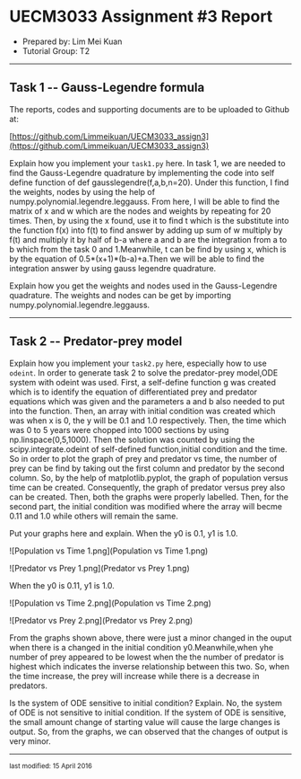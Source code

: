 UECM3033 Assignment #3 Report
========================================================

- Prepared by: Lim Mei Kuan
- Tutorial Group: T2

--------------------------------------------------------

## Task 1 --  Gauss-Legendre formula

The reports, codes and supporting documents are to be uploaded to Github at: 

[https://github.com/Limmeikuan/UECM3033_assign3](https://github.com/Limmeikuan/UECM3033_assign3)


Explain how you implement your `task1.py` here.
In task 1, we are needed to find the Gauss-Legendre quadrature by implementing the code into self define function of def gausslegendre(f,a,b,n=20). Under this function, I find the weights, nodes by using the help of numpy.polynomial.legendre.leggauss. From here, I will be able to find the matrix of x and w which are the nodes and weights by repeating for 20 times. Then, by using the x found, use it to find t which is the substitute into the function f(x) into f(t) to find answer by adding up sum of w multiply by f(t) and multiply it by half of b-a where a and b are the integration from a to b which from the task 0 and 1.Meanwhile, t can be find by using x, which is by the equation of 0.5*(x+1)*(b-a)+a.Then we will be able to find the integration answer by using gauss legendre quadrature.      

Explain how you get the weights and nodes used in the Gauss-Legendre quadrature.
The weights and nodes can be get by importing numpy.polynomial.legendre.leggauss. 


---------------------------------------------------------

## Task 2 -- Predator-prey model

Explain how you implement your `task2.py` here, especially how to use `odeint`.
In order to generate task 2 to solve the predator-prey model,ODE system with odeint was used. First, a self-define function g was created which is to identify the equation of differentiated prey and predator equations which was given and the parameters a and b also needed to put into the function. Then, an array with initial condition was created which was when x is 0, the y will be 0.1 and 1.0 respectively. Then, the time which was 0 to 5 years were chopped into 1000 sections by using np.linspace(0,5,1000). Then the solution was counted by using the scipy.integrate.odeint of self-defined function,initial condition and the time. So in order to plot the graph of prey and predator vs time, the number of prey can be find by taking out the first column and predator by the second column. So, by the help of matplotlib.pyplot, the graph of population versus time can be created. Consequently, the graph of predator versus prey also can be created. Then, both the graphs were properly labelled. 
Then, for the second part, the initial condition was modified where the array will becme 0.11 and 1.0 while others will remain the same.
    
Put your graphs here and explain.
When the y0 is 0.1, y1 is 1.0.


![Population vs Time 1.png](Population vs Time 1.png)


![Predator vs Prey 1.png](Predator vs Prey 1.png)



When the y0 is 0.11, y1 is 1.0.


![Population vs Time 2.png](Population vs Time 2.png)


![Predator vs Prey 2.png](Predator vs Prey 2.png)



From the graphs shown above, there were just a minor changed in the ouput when there is a changed in the initial condition y0.Meanwhile,when yhe number of prey appeared to be lowest when the the number of predator is highest which indicates the inverse relationship between this two. So, when the time increase, the prey will increase while there is a decrease in predators.  

Is the system of ODE sensitive to initial condition? Explain.
No, the system of ODE is not sensitive to initial condition. If the system of ODE is sensitive, the small amount change of starting value will cause the large changes is output. So, from the graphs, we can observed that the changes of output is very minor. 


-----------------------------------

<sup>last modified: 15 April 2016</sup>
